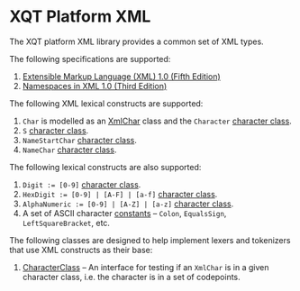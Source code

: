 # XQT Platform XML
The XQT platform XML library provides a common set of XML types.

The following specifications are supported:
1. [Extensible Markup Language (XML) 1.0 (Fifth Edition)](https://www.w3.org/TR/2008/REC-xml-20081126/)
2. [Namespaces in XML 1.0 (Third Edition)](https://www.w3.org/TR/2009/REC-xml-names-20091208/)

The following XML lexical constructs are supported:
1. `Char` is modelled as an [XmlChar](commonMain/xqt/platform/xml/model/XmlChar.kt)
   class and the `Character` [character class](commonMain/xqt/platform/xml/lexer/CharacterClass.kt).
2. `S` [character class](commonMain/xqt/platform/xml/lexer/CharacterClass.kt).
3. `NameStartChar` [character class](commonMain/xqt/platform/xml/lexer/CharacterClass.kt).
4. `NameChar` [character class](commonMain/xqt/platform/xml/lexer/CharacterClass.kt).

The following lexical constructs are also supported:
1. `Digit := [0-9]` [character class](commonMain/xqt/platform/xml/lexer/CharacterClass.kt).
2. `HexDigit := [0-9] | [A-F] | [a-f]` [character class](commonMain/xqt/platform/xml/lexer/CharacterClass.kt).
3. `AlphaNumeric := [0-9] | [A-Z] | [a-z]` [character class](commonMain/xqt/platform/xml/lexer/CharacterClass.kt).
4. A set of ASCII character [constants](commonMain/xqt/platform/xml/lexer/Constants.kt) &ndash;
   `Colon`, `EqualsSign`, `LeftSquareBracket`, etc.

The following classes are designed to help implement lexers and tokenizers that
use XML constructs as their base:
1. [CharacterClass](commonMain/xqt/platform/xml/lexer/CharacterClass.kt) &ndash;
   An interface for testing if an `XmlChar` is in a given character class, i.e.
   the character is in a set of codepoints.
